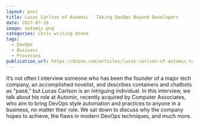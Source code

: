 ```yaml
---
layout: post
title: Lucas Carlson of Automic - Taking DevOps Beyond Developers
date: 2017-07-18
image: automic.png
categories: Chris writing dzone
tags:
  - DevOps
  - Business
  - Processes
publication_url: https://dzone.com/articles/lucas-carlson-of-automic-taking-devops-beyond-deve
---
```


It’s not often I interview someone who has been the founder of a major tech company, an accomplished novelist, and describes containers and chatbots as "pasé," but Lucas Carlson is an intriguing individual. In this interview, we talk about his role at Automic, recently acquired by Computer Associates, who aim to bring DevOps style automation and practices to anyone in a business, no matter their role. We sat down to discuss why the company hopes to achieve, the flaws in modern DevOps techniques, and much more.
